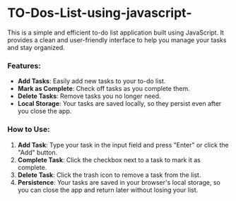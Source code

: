 # TO-Dos-List-using-javascript-

This is a simple and efficient to-do list application built using JavaScript. It provides a clean and user-friendly interface to help you manage your tasks and stay organized. 

### Features:

- **Add Tasks**: Easily add new tasks to your to-do list.
- **Mark as Complete**: Check off tasks as you complete them.
- **Delete Tasks**: Remove tasks you no longer need.
- **Local Storage**: Your tasks are saved locally, so they persist even after you close the app.

### How to Use:

1. **Add Task**: Type your task in the input field and press "Enter" or click the "Add" button.
2. **Complete Task**: Click the checkbox next to a task to mark it as complete.
3. **Delete Task**: Click the trash icon to remove a task from the list.
4. **Persistence**: Your tasks are saved in your browser's local storage, so you can close the app and return later without losing your list.
